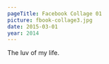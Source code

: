 ```yaml
---
pageTitle: Facebook Collage 01
picture: fbook-collage3.jpg
date: 2015-03-01
year: 2014
---
```


The luv of my life.